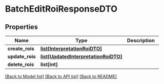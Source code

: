 # BatchEditRoiResponseDTO

## Properties
Name | Type | Description | Notes
------------ | ------------- | ------------- | -------------
**create_rois** | [**list[InterpretationRoiDTO]**](InterpretationRoiDTO.md) |  | 
**update_rois** | [**list[UpdatedInterpretationRoiDTO]**](UpdatedInterpretationRoiDTO.md) |  | 
**delete_rois** | **list[int]** |  | 

[[Back to Model list]](../README.md#documentation-for-models) [[Back to API list]](../README.md#documentation-for-api-endpoints) [[Back to README]](../README.md)


